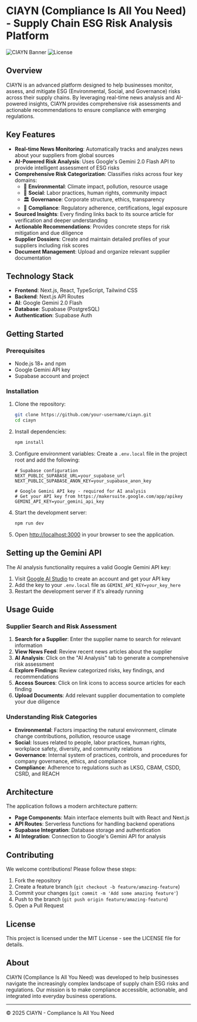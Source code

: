 # CIAYN (Compliance Is All You Need) - Supply Chain ESG Risk Analysis Platform

![CIAYN Banner](https://img.shields.io/badge/CIAYN-Supply%20Chain%20ESG%20Analysis-brightgreen)
![License](https://img.shields.io/badge/license-MIT-blue)

## Overview

CIAYN is an advanced platform designed to help businesses monitor, assess, and mitigate ESG (Environmental, Social, and Governance) risks across their supply chains. By leveraging real-time news analysis and AI-powered insights, CIAYN provides comprehensive risk assessments and actionable recommendations to ensure compliance with emerging regulations.

## Key Features

- **Real-time News Monitoring**: Automatically tracks and analyzes news about your suppliers from global sources
- **AI-Powered Risk Analysis**: Uses Google's Gemini 2.0 Flash API to provide intelligent assessment of ESG risks
- **Comprehensive Risk Categorization**: Classifies risks across four key domains:
  - 🌱 **Environmental**: Climate impact, pollution, resource usage
  - 👥 **Social**: Labor practices, human rights, community impact
  - 🏛️ **Governance**: Corporate structure, ethics, transparency
  - 📝 **Compliance**: Regulatory adherence, certifications, legal exposure
- **Sourced Insights**: Every finding links back to its source article for verification and deeper understanding
- **Actionable Recommendations**: Provides concrete steps for risk mitigation and due diligence
- **Supplier Dossiers**: Create and maintain detailed profiles of your suppliers including risk scores
- **Document Management**: Upload and organize relevant supplier documentation

## Technology Stack

- **Frontend**: Next.js, React, TypeScript, Tailwind CSS
- **Backend**: Next.js API Routes
- **AI**: Google Gemini 2.0 Flash
- **Database**: Supabase (PostgreSQL)
- **Authentication**: Supabase Auth

## Getting Started

### Prerequisites

- Node.js 18+ and npm
- Google Gemini API key
- Supabase account and project

### Installation

1. Clone the repository:
   ```bash
   git clone https://github.com/your-username/ciayn.git
   cd ciayn
   ```

2. Install dependencies:
   ```bash
   npm install
   ```

3. Configure environment variables:
   Create a `.env.local` file in the project root and add the following:
   ```
   # Supabase configuration
   NEXT_PUBLIC_SUPABASE_URL=your_supabase_url
   NEXT_PUBLIC_SUPABASE_ANON_KEY=your_supabase_anon_key
   
   # Google Gemini API key - required for AI analysis
   # Get your API key from https://makersuite.google.com/app/apikey
   GEMINI_API_KEY=your_gemini_api_key
   ```

4. Start the development server:
   ```bash
   npm run dev
   ```

5. Open [http://localhost:3000](http://localhost:3000) in your browser to see the application.

## Setting up the Gemini API

The AI analysis functionality requires a valid Google Gemini API key:

1. Visit [Google AI Studio](https://makersuite.google.com/app/apikey) to create an account and get your API key
2. Add the key to your `.env.local` file as `GEMINI_API_KEY=your_key_here`
3. Restart the development server if it's already running

## Usage Guide

### Supplier Search and Risk Assessment

1. **Search for a Supplier**: Enter the supplier name to search for relevant information
2. **View News Feed**: Review recent news articles about the supplier
3. **AI Analysis**: Click on the "AI Analysis" tab to generate a comprehensive risk assessment
4. **Explore Findings**: Review categorized risks, key findings, and recommendations
5. **Access Sources**: Click on link icons to access source articles for each finding
6. **Upload Documents**: Add relevant supplier documentation to complete your due diligence

### Understanding Risk Categories

- **Environmental**: Factors impacting the natural environment, climate change contributions, pollution, resource usage
- **Social**: Issues related to people, labor practices, human rights, workplace safety, diversity, and community relations
- **Governance**: Internal system of practices, controls, and procedures for company governance, ethics, and compliance
- **Compliance**: Adherence to regulations such as LKSG, CBAM, CSDD, CSRD, and REACH

## Architecture

The application follows a modern architecture pattern:

- **Page Components**: Main interface elements built with React and Next.js
- **API Routes**: Serverless functions for handling backend operations
- **Supabase Integration**: Database storage and authentication
- **AI Integration**: Connection to Google's Gemini API for analysis

## Contributing

We welcome contributions! Please follow these steps:

1. Fork the repository
2. Create a feature branch (`git checkout -b feature/amazing-feature`)
3. Commit your changes (`git commit -m 'Add some amazing feature'`)
4. Push to the branch (`git push origin feature/amazing-feature`)
5. Open a Pull Request

## License

This project is licensed under the MIT License - see the LICENSE file for details.

## About

CIAYN (Compliance Is All You Need) was developed to help businesses navigate the increasingly complex landscape of supply chain ESG risks and regulations. Our mission is to make compliance accessible, actionable, and integrated into everyday business operations.

---

© 2025 CIAYN - Compliance Is All You Need 

